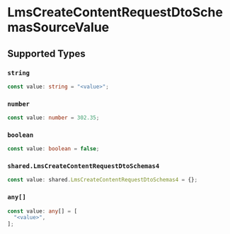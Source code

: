 # LmsCreateContentRequestDtoSchemasSourceValue


## Supported Types

### `string`

```typescript
const value: string = "<value>";
```

### `number`

```typescript
const value: number = 302.35;
```

### `boolean`

```typescript
const value: boolean = false;
```

### `shared.LmsCreateContentRequestDtoSchemas4`

```typescript
const value: shared.LmsCreateContentRequestDtoSchemas4 = {};
```

### `any[]`

```typescript
const value: any[] = [
  "<value>",
];
```

